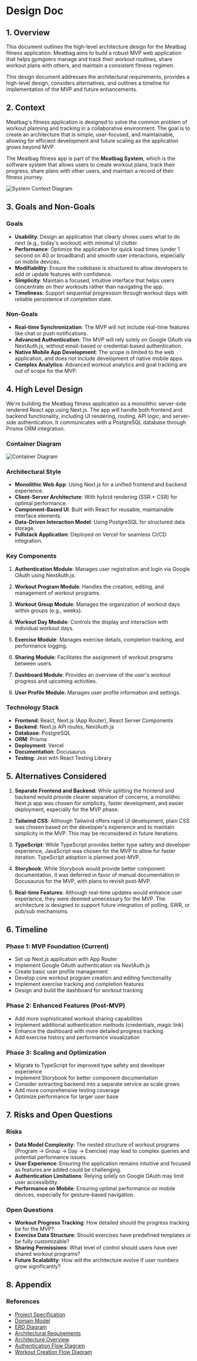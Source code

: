 # Design Doc

## 1. Overview

This document outlines the high-level architecture design for the Meatbag fitness application. Meatbag aims to build a robust MVP web application that helps gymgoers manage and track their workout routines, share workout plans with others, and maintain a consistent fitness regimen.

This design document addresses the architectural requirements, provides a high-level design, considers alternatives, and outlines a timeline for implementation of the MVP and future enhancements.

## 2. Context

Meatbag's fitness application is designed to solve the common problem of workout planning and tracking in a collaborative environment. The goal is to create an architecture that is simple, user-focused, and maintainable, allowing for efficient development and future scaling as the application grows beyond MVP.

The Meatbag fitness app is part of the **Meatbag System**, which is the software system that allows users to create workout plans, track their progress, share plans with other users, and maintain a record of their fitness journey.

![System Context Diagram](/img/meatbag_context_view.png)

## 3. Goals and Non-Goals

### Goals

- **Usability**: Design an application that clearly shows users what to do next (e.g., today's workout) with minimal UI clutter.
- **Performance**: Optimize the application for quick load times (under 1 second on 4G or broadband) and smooth user interactions, especially on mobile devices.
- **Modifiability**: Ensure the codebase is structured to allow developers to add or update features with confidence.
- **Simplicity**: Maintain a focused, intuitive interface that helps users concentrate on their workouts rather than navigating the app.
- **Timeliness**: Support sequential progression through workout days with reliable persistence of completion state.

### Non-Goals

- **Real-time Synchronization**: The MVP will not include real-time features like chat or push notifications.
- **Advanced Authentication**: The MVP will rely solely on Google OAuth via NextAuth.js, without email-based or credential-based authentication.
- **Native Mobile App Development**: The scope is limited to the web application, and does not include development of native mobile apps.
- **Complex Analytics**: Advanced workout analytics and goal tracking are out of scope for the MVP.

## 4. High Level Design

We're building the Meatbag fitness application as a monolithic server-side rendered React app using Next.js. The app will handle both frontend and backend functionality, including UI rendering, routing, API logic, and server-side authentication. It communicates with a PostgreSQL database through Prisma ORM integration.

### Container Diagram

![Container Diagram](/img/meatbag_container_view.png)

### Architectural Style

- **Monolithic Web App**: Using Next.js for a unified frontend and backend experience.
- **Client-Server Architecture**: With hybrid rendering (SSR + CSR) for optimal performance.
- **Component-Based UI**: Built with React for reusable, maintainable interface elements.
- **Data-Driven Interaction Model**: Using PostgreSQL for structured data storage.
- **Fullstack Application**: Deployed on Vercel for seamless CI/CD integration.

### Key Components

1. **Authentication Module**: Manages user registration and login via Google OAuth using NextAuth.js.

2. **Workout Program Module**: Handles the creation, editing, and management of workout programs.

3. **Workout Group Module**: Manages the organization of workout days within groups (e.g., weeks).

4. **Workout Day Module**: Controls the display and interaction with individual workout days.

5. **Exercise Module**: Manages exercise details, completion tracking, and performance logging.

6. **Sharing Module**: Facilitates the assignment of workout programs between users.

7. **Dashboard Module**: Provides an overview of the user's workout progress and upcoming activities.

8. **User Profile Module**: Manages user profile information and settings.

### Technology Stack

- **Frontend**: React, Next.js (App Router), React Server Components
- **Backend**: Next.js API routes, NextAuth.js
- **Database**: PostgreSQL
- **ORM**: Prisma
- **Deployment**: Vercel
- **Documentation**: Docusaurus
- **Testing**: Jest with React Testing Library

## 5. Alternatives Considered

1. **Separate Frontend and Backend**: While splitting the frontend and backend would provide clearer separation of concerns, a monolithic Next.js app was chosen for simplicity, faster development, and easier deployment, especially for the MVP phase.

2. **Tailwind CSS**: Although Tailwind offers rapid UI development, plain CSS was chosen based on the developer's experience and to maintain simplicity in the MVP. This may be reconsidered in future iterations.

3. **TypeScript**: While TypeScript provides better type safety and developer experience, JavaScript was chosen for the MVP to allow for faster iteration. TypeScript adoption is planned post-MVP.

4. **Storybook**: While Storybook would provide better component documentation, it was deferred in favor of manual documentation in Docusaurus for the MVP, with plans to revisit post-MVP.

5. **Real-time Features**: Although real-time updates would enhance user experience, they were deemed unnecessary for the MVP. The architecture is designed to support future integration of polling, SWR, or pub/sub mechanisms.

## 6. Timeline

### Phase 1: MVP Foundation (Current)

- Set up Next.js application with App Router
- Implement Google OAuth authentication via NextAuth.js
- Create basic user profile management
- Develop core workout program creation and editing functionality
- Implement exercise tracking and completion features
- Design and build the dashboard for workout tracking

### Phase 2: Enhanced Features (Post-MVP)

- Add more sophisticated workout sharing capabilities
- Implement additional authentication methods (credentials, magic link)
- Enhance the dashboard with more detailed progress tracking
- Add exercise history and performance visualization

### Phase 3: Scaling and Optimization

- Migrate to TypeScript for improved type safety and developer experience
- Implement Storybook for better component documentation
- Consider extracting backend into a separate service as scale grows
- Add more comprehensive testing coverage
- Optimize performance for larger user base

## 7. Risks and Open Questions

### Risks

- **Data Model Complexity**: The nested structure of workout programs (Program → Group → Day → Exercise) may lead to complex queries and potential performance issues.
- **User Experience**: Ensuring the application remains intuitive and focused as features are added could be challenging.
- **Authentication Limitations**: Relying solely on Google OAuth may limit user accessibility.
- **Performance on Mobile**: Ensuring optimal performance on mobile devices, especially for gesture-based navigation.

### Open Questions

- **Workout Progress Tracking**: How detailed should the progress tracking be for the MVP?
- **Exercise Data Structure**: Should exercises have predefined templates or be fully customizable?
- **Sharing Permissions**: What level of control should users have over shared workout programs?
- **Future Scalability**: How will the architecture evolve if user numbers grow significantly?

## 8. Appendix

### References

- [Project Specification](./project-spec.md)
- [Domain Model](./domain-model.md)
- [ERD Diagram](./erd-diagram.md)
- [Architectural Requirements](./requirements.md)
- [Architecture Overview](./overview.md)
- [Authentication Flow Diagram](../guides/authentication/authentication-flow.md)
- [Workout Creation Flow Diagram](../guides/workout/workout-creation-flow.md)

